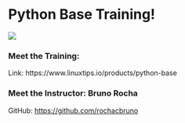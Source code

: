 # Python Base Training!

<img src="https://cdn.shopify.com/s/files/1/0586/9430/3893/products/CAPA-PythonBase_493x.png?v=1645709044">

<h3>Meet the Training:</h3>
Link: https://www.linuxtips.io/products/python-base


<h3>Meet the Instructor: Bruno Rocha</h3>

GitHub: https://github.com/rochacbruno
